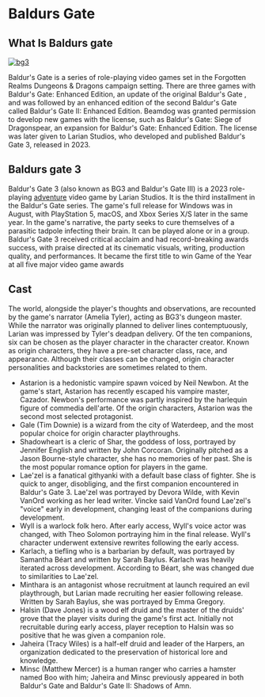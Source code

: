 # Baldurs Gate
## What Is Baldurs gate

[![bg3](https://upload.wikimedia.org/wikipedia/commons/7/75/Baldurs_Gate_logo_circa_Enhanced_Edition.png?20120912223603)](https://commons.wikimedia.org/wiki/File:Baldurs_Gate_logo_circa_Enhanced_Edition.png)


Baldur's Gate is a series of role-playing video games set in the Forgotten Realms Dungeons & Dragons campaign setting. There are three  games with Baldur's Gate: Enhanced Edition, an update of the original Baldur's Gate , and was followed by an enhanced edition of the second Baldur's Gate called Baldur's Gate II: Enhanced Edition. Beamdog was granted permission to develop new games with the license, such as Baldur's Gate: Siege of Dragonspear, an expansion for Baldur's Gate: Enhanced Edition. The license was later given to Larian Studios, who developed and published Baldur's Gate 3, released in 2023.


## Baldurs gate 3

Baldur's Gate 3 (also known as BG3 and Baldur's Gate III) is a 2023 role-playing [adventure](../story.md) video game by Larian Studios. It is the third installment in the Baldur's Gate series. The game's full release for Windows was in August, with PlayStation 5, macOS, and Xbox Series X/S later in the same year. In the game's narrative, the party seeks to cure themselves of a parasitic tadpole infecting their brain. It can be played alone or in a group. Baldur's Gate 3 received critical acclaim and had record-breaking awards success, with praise directed at its cinematic visuals, writing, production quality, and performances. It became the first title to win Game of the Year at all five major video game awards

## Cast
The world, alongside the player's thoughts and observations, are recounted by the game's narrator (Amelia Tyler), acting as BG3's dungeon master. While the narrator was originally planned to deliver lines contemptuously, Larian was impressed by Tyler's deadpan delivery. Of the ten companions, six can be chosen as the player character in the character creator. Known as origin characters, they have a pre-set character class, race, and appearance. Although their classes can be changed, origin character personalities and backstories are sometimes related to them.

- Astarion is a hedonistic vampire spawn voiced by Neil Newbon. At the game's start, Astarion has recently escaped his vampire master, Cazador. Newbon's performance was partly inspired by the harlequin figure of commedia dell'arte. Of the origin characters, Astarion was the second most selected protagonist.
- Gale (Tim Downie) is a wizard from the city of Waterdeep, and the most popular choice for origin character playthroughs.
- Shadowheart is a cleric of Shar, the goddess of loss, portrayed by Jennifer English and written by John Corcoran. Originally pitched as a Jason Bourne-style character, she has no memories of her past. She is the most popular romance option for players in the game.
- Lae'zel is a fanatical githyanki with a default base class of fighter. She is quick to anger, disobliging, and the first companion encountered in Baldur's Gate 3. Lae'zel was portrayed by Devora Wilde, with Kevin VanOrd working as her lead writer. Vincke said VanOrd found Lae'zel's "voice" early in development, changing least of the companions during development.
- Wyll is a warlock folk hero. After early access, Wyll's voice actor was changed, with Theo Solomon portraying him in the final release. Wyll's character underwent extensive rewrites following the early access.
- Karlach, a tiefling who is a barbarian by default, was portrayed by Samantha Béart and written by Sarah Baylus. Karlach was heavily iterated across development. According to Béart, she was changed due to similarities to Lae'zel.
- Minthara is an antagonist whose recruitment at launch required an evil playthrough, but Larian made recruiting her easier following release. Written by Sarah Baylus, she was portrayed by Emma Gregory.
- Halsin (Dave Jones) is a wood elf druid and the master of the druids' grove that the player visits during the game's first act. Initially not recruitable during early access, player reception to Halsin was so positive that he was given a companion role.
- Jaheira (Tracy Wiles) is a half-elf druid and leader of the Harpers, an organization dedicated to the preservation of historical lore and knowledge.
-  Minsc (Matthew Mercer) is a human ranger who carries a hamster named Boo with him; Jaheira and Minsc previously appeared in both Baldur's Gate and Baldur's Gate II: Shadows of Amn.
